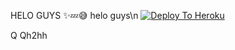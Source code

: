 HELO GUYS ✨💤😅
helo guys\n
[![Deploy To Heroku](https://www.herokucdn.com/deploy/button.svg)](https://heroku.com/deploy)


Q
Qh2hh
